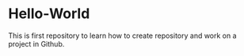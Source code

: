 # Hello-World
This is first repository to learn how to create repository and work  on a project in Github.
